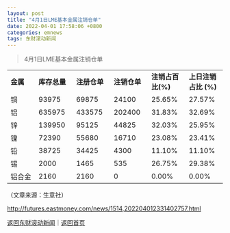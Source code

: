 ```yaml
---
layout: post
title: "4月1日LME基本金属注销仓单"
date: 2022-04-01 17:58:06 +0800
categories: emnews
tags: 东财滚动新闻
---
```

> 4月1日LME基本金属注销仓单

<table border="0" cellspacing="1" cellpadding="5" align="center" class="cms_autoformat_table"><tbody><tr><td><strong>金属</strong></td><td><strong>库存总量</strong></td><td><strong>注册仓单</strong></td><td><strong>注销仓单</strong></td><td><strong>注销占百比(%)</strong></td><td><strong>上日注销占比 (%)</strong></td></tr><tr><td width="81">铜 </td><td width="81">93975 </td><td width="81">69875 </td><td width="81">24100 </td><td width="81">25.65% </td><td width="81">27.57% </td></tr><tr><td width="81">铝 </td><td width="81">635975 </td><td width="81">433575 </td><td width="81">202400 </td><td width="81">31.83% </td><td width="81">32.69% </td></tr><tr><td width="81">锌 </td><td width="81">139950 </td><td width="81">95125 </td><td width="81">44825 </td><td width="81">32.03% </td><td width="81">25.95% </td></tr><tr><td width="81">镍 </td><td width="81">72390 </td><td width="81">55680 </td><td width="81">16710 </td><td width="81">23.08% </td><td width="81">23.41% </td></tr><tr><td width="81">铅 </td><td width="81">38725 </td><td width="81">34425 </td><td width="81">4300 </td><td width="81">11.10% </td><td width="81">11.10% </td></tr><tr><td width="81">锡 </td><td width="81">2000 </td><td width="81">1465 </td><td width="81">535 </td><td width="81">26.75% </td><td width="81">29.38% </td></tr><tr><td width="81">铝合金 </td><td width="81">2160 </td><td width="81">2160 </td><td width="81">0 </td><td width="81">0.00% </td><td width="81">0.00% </td></tr></tbody></table><p class="em_media">（文章来源：生意社）</p>

<http://futures.eastmoney.com/news/1514,202204012331402757.html>

[返回东财滚动新闻](//finews.withounder.com/emnews/)｜[返回首页](//finews.withounder.com/)